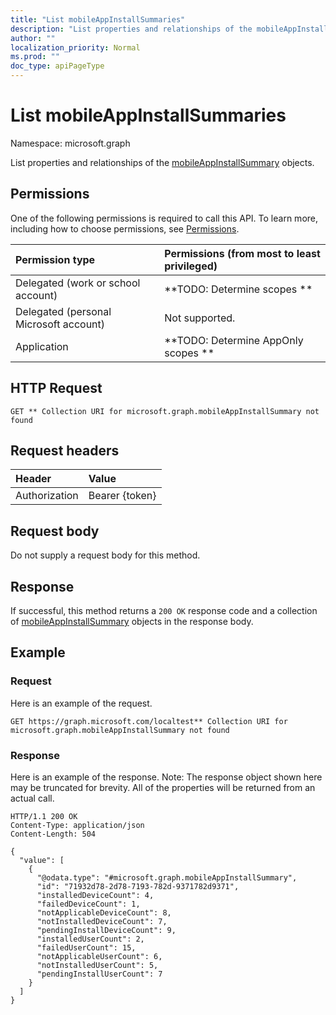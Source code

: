 ```yaml
---
title: "List mobileAppInstallSummaries"
description: "List properties and relationships of the mobileAppInstallSummary objects."
author: ""
localization_priority: Normal
ms.prod: ""
doc_type: apiPageType
---
```


# List mobileAppInstallSummaries

Namespace: microsoft.graph

List properties and relationships of the [mobileAppInstallSummary](../resources/mobileappinstallsummary.md) objects.

## Permissions
One of the following permissions is required to call this API. To learn more, including how to choose permissions, see [Permissions](/concepts/permissions-reference.md).

|Permission type|Permissions (from most to least privileged)|
|:---|:---|
|Delegated (work or school account)|**TODO: Determine scopes **|
|Delegated (personal Microsoft account)|Not supported.|
|Application|**TODO: Determine AppOnly scopes **|

## HTTP Request
<!-- {
  "blockType": "ignored"
}
-->
``` http
GET ** Collection URI for microsoft.graph.mobileAppInstallSummary not found
```

## Request headers
|Header|Value|
|:---|:---|
|Authorization|Bearer {token}|

## Request body
Do not supply a request body for this method.

## Response
If successful, this method returns a `200 OK` response code and a collection of [mobileAppInstallSummary](../resources/mobileappinstallsummary.md) objects in the response body.

## Example

### Request
Here is an example of the request.
<!-- {
  "blockType": "request",
  "name": "get_mobileappinstallsummary"
}
-->
``` http
GET https://graph.microsoft.com/localtest** Collection URI for microsoft.graph.mobileAppInstallSummary not found
```

### Response
Here is an example of the response. Note: The response object shown here may be truncated for brevity. All of the properties will be returned from an actual call.
<!-- {
  "blockType": "response",
  "truncated": true,
  "@odata.type": "collection(microsoft.graph.mobileappinstallsummary)"
}
-->
``` http
HTTP/1.1 200 OK
Content-Type: application/json
Content-Length: 504

{
  "value": [
    {
      "@odata.type": "#microsoft.graph.mobileAppInstallSummary",
      "id": "71932d78-2d78-7193-782d-9371782d9371",
      "installedDeviceCount": 4,
      "failedDeviceCount": 1,
      "notApplicableDeviceCount": 8,
      "notInstalledDeviceCount": 7,
      "pendingInstallDeviceCount": 9,
      "installedUserCount": 2,
      "failedUserCount": 15,
      "notApplicableUserCount": 6,
      "notInstalledUserCount": 5,
      "pendingInstallUserCount": 7
    }
  ]
}
```


